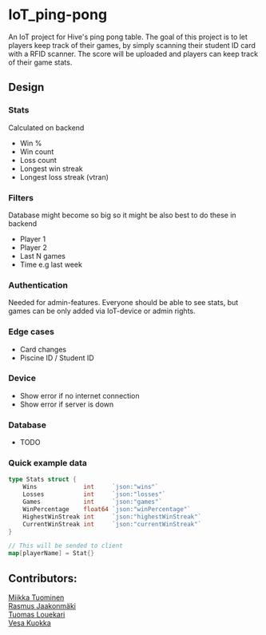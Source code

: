 # IoT_ping-pong
An IoT project for Hive's ping pong table. The goal of this project is to let players keep track of their games, by simply scanning their student ID card with a RFID scanner. The score will be uploaded and players can keep track of their game stats.

## Design

### Stats
Calculated on backend

- Win %
- Win count
- Loss count
- Longest win streak
- Longest loss streak (vtran)

### Filters
Database might become so big so it might be also best to do these in backend

- Player 1
- Player 2
- Last N games
- Time e.g last week

### Authentication
Needed for admin-features. Everyone should be able to see stats, but games can be
only added via IoT-device or admin rights.

### Edge cases
- Card changes
- Piscine ID / Student ID

### Device
- Show error if no internet connection
- Show error if server is down

### Database
- TODO

### Quick example data
```go
type Stats struct {
	Wins             int     `json:"wins"`
	Losses           int     `json:"losses"`
	Games            int     `json:"games"`
	WinPercentage    float64 `json:"winPercentage"`
	HighestWinStreak int     `json:"highestWinStreak"`
	CurrentWinStreak int     `json:"currentWinStreak"`
}

// This will be sended to client
map[playerName] = Stat{}
```

## Contributors:

[Miikka Tuominen](https://github.com/tuommii)<br>
[Rasmus Jaakonmäki](https://github.com/rasmusjaa)<br>
[Tuomas Louekari](https://github.com/ninjapiraatti)<br>
[Vesa Kuokka](https://github.com/vkuokka)
